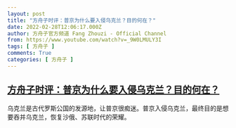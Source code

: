 ```yaml
---
layout: post
title: "方舟子时评：普京为什么要入侵乌克兰？目的何在？"
date: 2022-02-28T12:06:17.000Z
author: 方舟子官方频道 Fang Zhouzi - Official Channel
from: https://www.youtube.com/watch?v=_9W0LMULY3I
tags: [ 方舟子 ]
comments: True
categories: [ 方舟子 ]
---
```

<!--1646049977000-->
[方舟子时评：普京为什么要入侵乌克兰？目的何在？](https://www.youtube.com/watch?v=_9W0LMULY3I)
------

<div>
乌克兰是古代罗斯公国的发源地，让普京很痴迷。普京入侵乌克兰，最终目的是想要吞并乌克兰，恢复沙俄、苏联时代的荣耀。
</div>
